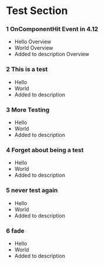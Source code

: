 # Test Section

### 1 OnComponentHit Event in 4.12 ###

+ Hello Overview
+ World Overview
+ Added to description Overview

### 2 This is a test ###

+ Hello
+ World
+ Added to description

### 3 More Testing ###

+ Hello
+ World
+ Added to description

### 4 Forget about being a test ###

+ Hello
+ World
+ Added to description

### 5 never test again ###

+ Hello
+ World
+ Added to description

### 6 fade ###

+ Hello
+ World
+ Added to description
